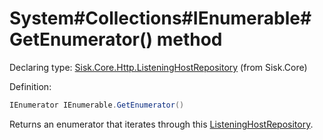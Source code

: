 <!--

Copyrights 2023 Sisk Framework - CypherPotato
Published under MIT license

!!! DO NOT EDIT THIS FILE !!!
This file was generated by a tool in the Sisk package. To edit the information in this documentation,
edit the XML documentation present in the Sisk source code.

-->


# System#Collections#IEnumerable#GetEnumerator() method

Declaring type: [Sisk.Core.Http.ListeningHostRepository](/spec/Sisk.Core.Http.ListeningHostRepository.md) (from Sisk.Core)


Definition:

```cs
IEnumerator IEnumerable.GetEnumerator()
```

Returns an enumerator that iterates through this <a href="/spec/Sisk.Core.Http.ListeningHostRepository.md">ListeningHostRepository</a>.

